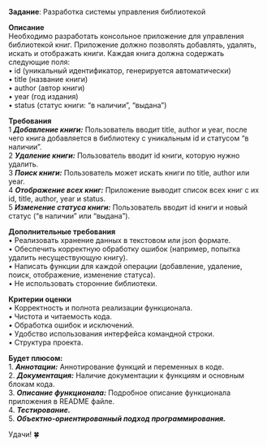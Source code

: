 **Задание**: Разработка системы управления библиотекой

**Описание**  
Необходимо разработать консольное приложение для управления библиотекой книг. Приложение должно позволять добавлять, удалять, искать и отображать книги. Каждая книга должна содержать следующие поля:  
 • id (уникальный идентификатор, генерируется автоматически)  
 • title (название книги)  
 • author (автор книги)  
 • year (год издания)  
 • status (статус книги: “в наличии”, “выдана”)

**Требования**  
 1 ***Добавление книги:*** Пользователь вводит title, author и year, после чего книга добавляется в библиотеку с уникальным id и статусом “в наличии”.  
 2 ***Удаление книги:*** Пользователь вводит id книги, которую нужно удалить.  
 3 ***Поиск книги:*** Пользователь может искать книги по title, author или year.  
 4 ***Отображение всех книг:*** Приложение выводит список всех книг с их id, title, author, year и status.  
 5 ***Изменение статуса книги:*** Пользователь вводит id книги и новый статус (“в наличии” или “выдана”).

**Дополнительные требования**  
 • Реализовать хранение данных в текстовом или json формате.  
 • Обеспечить корректную обработку ошибок (например, попытка удалить несуществующую книгу).  
 • Написать функции для каждой операции (добавление, удаление, поиск, отображение, изменение статуса).  
 • Не использовать сторонние библиотеки.

**Критерии оценки**  
 • Корректность и полнота реализации функционала.  
 • Чистота и читаемость кода.  
 • Обработка ошибок и исключений.  
 • Удобство использования интерфейса командной строки.  
 • Структура проекта.

**Будет плюсом:**  
1\. ***Аннотации:*** Аннотирование функций и переменных в коде.  
2\. ***Документация:*** Наличие документации к функциям и основным блокам кода.  
3\. ***Описание функционала:*** Подробное описание функционала приложения в README файле.  
4\. ***Тестирование.***  
5\. ***Объектно-ориентированный подход программирования.***

Удачи\! 🍀  
